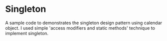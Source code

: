 # Singleton
A sample code to demonstrates the singleton design pattern using calendar object.
I used simple 'access modifiers and static methods' technique to implement singleton.
